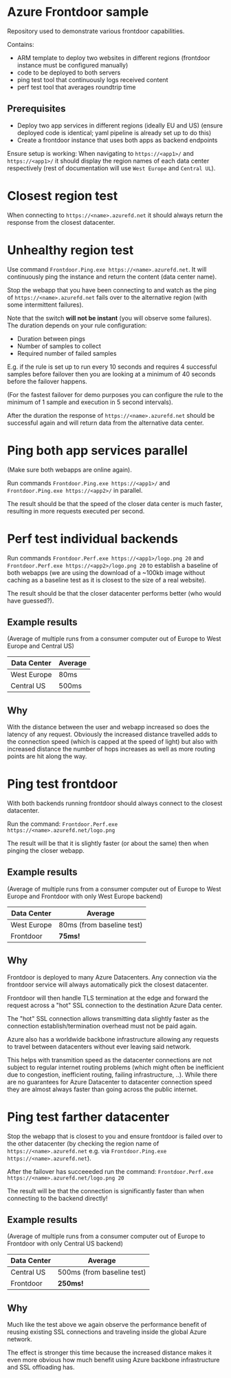 # Azure Frontdoor sample

Repository used to demonstrate various frontdoor capabilities.

Contains:

* ARM template to deploy two websites in different regions (frontdoor instance must be configured manually)
* code to be deployed to both servers
* ping test tool that continuously logs received content
* perf test tool that averages roundtrip time

## Prerequisites

* Deploy two app services in different regions (ideally EU and US) (ensure deployed code is identical; yaml pipeline is already set up to do this)
* Create a frontdoor instance that uses both apps as backend endpoints

Ensure setup is working: When navigating to `https://<app1>/` and `https://<app1>/` it should display the region names of each data center respectively (rest of documentation will use `West Europe` and `Central UL`).

# Closest region test

When connecting to `https://<name>.azurefd.net` it should always return the response from the closest datacenter.

# Unhealthy region test

Use command `Frontdoor.Ping.exe https://<name>.azurefd.net`. It will continuously ping the instance and return the content (data center name).

Stop the webapp that you have been connecting to and watch as the ping of `https://<name>.azurefd.net` fails over to the alternative region (with some intermittent failures).

Note that the switch **will not be instant** (you will observe some failures). The duration depends on your rule configuration:

* Duration between pings
* Number of samples to collect
* Required number of failed samples

E.g. if the rule is set up to run every 10 seconds and requires 4 successful samples before failover then you are looking at a minimum of 40 seconds before the failover happens.

(For the fastest failover for demo purposes you can configure the rule to the minimum of 1 sample and execution in 5 second intervals).

After the duration the response of `https://<name>.azurefd.net` should be successful again and will return data from the alternative data center.

# Ping both app services parallel

(Make sure both webapps are online again).

Run commands `Frontdoor.Ping.exe https://<app1>/` and `Frontdoor.Ping.exe https://<app2>/` in parallel.

The result should be that the speed of the closer data center is much faster, resulting in more requests executed per second.

# Perf test individual backends

Run commands `Frontdoor.Perf.exe https://<app1>/logo.png 20` and `Frontdoor.Perf.exe https://<app2>/logo.png 20` to establish a baseline of both webapps (we are using the download of a ~100kb image without caching as a baseline test as it is closest to the size of a real website).

The result should be that the closer datacenter performs better (who would have guessed?).

## Example results

(Average of multiple runs from a consumer computer out of Europe to West Europe and Central US)

| Data Center | Average |
| -- | -- |
West Europe | 80ms
Central US | 500ms

## Why

With the distance between the user and webapp increased so does the latency of any request. Obviously the increased distance travelled adds to the connection speed (which is capped at the speed of light) but also with increased distance the number of hops increases as well as more routing points are hit along the way.

# Ping test frontdoor

With both backends running frontdoor should always connect to the closest datacenter.

Run the command: `Frontdoor.Perf.exe https://<name>.azurefd.net/logo.png`

The result will be that it is slightly faster (or about the same) then when pinging the closer webapp.

## Example results

(Average of multiple runs from a consumer computer out of Europe to West Europe and Frontdoor with only West Europe backend)

| Data Center | Average |
| -- | -- |
West Europe | 80ms (from baseline test)
Frontdoor | **75ms!**

## Why

Frontdoor is deployed to many Azure Datacenters. Any connection via the frontdoor service will always automatically pick the closest datacenter.

Frontdoor will then handle TLS termination at the edge and forward the request across a "hot" SSL connection to the destination Azure Data center.

The "hot" SSL connection allows transmitting data slightly faster as the connection establish/termination overhead must not be paid again.

Azure also has a worldwide backbone infrastructure allowing any requests to travel between datacenters without ever leaving said network.

This helps with transmition speed as the datacenter connections are not subject to regular internet routing problems (which might often be inefficient due to congestion, inefficient routing, failing infrastructure, ..). While there are no guarantees for Azure Datacenter to datacenter connection speed they are almost always faster than going across the public internet.

# Ping test farther datacenter

Stop the webapp that is closest to you and ensure frontdoor is failed over to the other datacenter (by checking the region name of `https://<name>.azurefd.net` e.g. via `Frontdoor.Ping.exe https://<name>.azurefd.net`).

After the failover has succeeeded run the command: `Frontdoor.Perf.exe https://<name>.azurefd.net/logo.png 20`

The result will be that the connection is significantly faster than when connecting to the backend directly!

## Example results

(Average of multiple runs from a consumer computer out of Europe to Frontdoor with only Central US backend)

| Data Center | Average |
| -- | -- |
Central US | 500ms (from baseline test)
Frontdoor | **250ms!**

## Why

Much like the test above we again observe the performance benefit of reusing existing SSL connections and traveling inside the global Azure network.

The effect is stronger this time because the increased distance makes it even more obvious how much benefit using Azure backbone infrastructure and SSL offloading has.